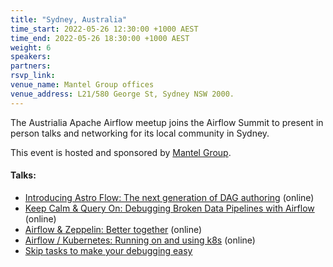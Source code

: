 ```yaml
---
title: "Sydney, Australia"
time_start: 2022-05-26 12:30:00 +1000 AEST
time_end: 2022-05-26 18:30:00 +1000 AEST
weight: 6
speakers:
partners:
rsvp_link: 
venue_name: Mantel Group offices
venue_address: L21/580 George St, Sydney NSW 2000.
---
```


The Austrialia Apache Airflow meetup joins the Airflow Summit to present in person talks and networking for its local community in Sydney.

This event is hosted and sponsored by [Mantel Group](https://mantelgroup.com.au/).

#### Talks:
 * [Introducing Astro Flow: The next generation of DAG authoring](https://airflowsummit.org/sessions/2022/introducing-astro-flow-the-next-generationdag-authoring/) (online)
 * [Keep Calm & Query On: Debugging Broken Data Pipelines with Airflow](https://airflowsummit.org/sessions/2022/keep-calm-query-on/) (online)
 * [Airflow & Zeppelin: Better together](https://airflowsummit.org/sessions/2022/airflow-zeppelin/) (online)
 * [Airflow / Kubernetes: Running on and using k8s](https://airflowsummit.org/sessions/2022/airflow-k8s/) (online)
 * [Skip tasks to make your debugging easy](https://airflowsummit.org/sessions/2022/skip-tasks-to-make-your-debugging-easy/)

 